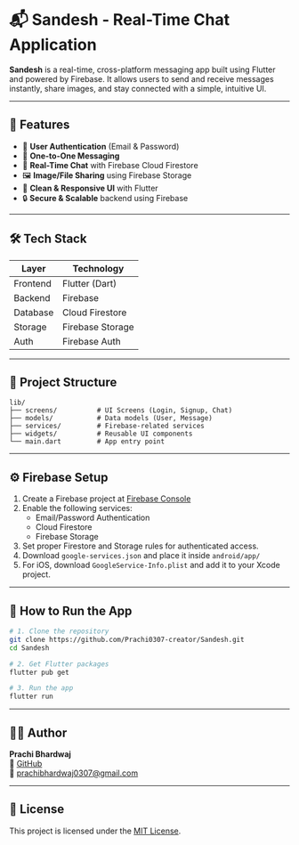 # 📬 Sandesh - Real-Time Chat Application

**Sandesh** is a real-time, cross-platform messaging app built using Flutter and powered by Firebase. It allows users to send and receive messages instantly, share images, and stay connected with a simple, intuitive UI.

---

## 🚀 Features

- 🔐 **User Authentication** (Email & Password)
- 💬 **One-to-One Messaging**
- 🔁 **Real-Time Chat** with Firebase Cloud Firestore
- 🖼️ **Image/File Sharing** using Firebase Storage
- 🧠 **Clean & Responsive UI** with Flutter
- 🔒 **Secure & Scalable** backend using Firebase

---

## 🛠️ Tech Stack

| Layer       | Technology        |
|-------------|-------------------|
| Frontend    | Flutter (Dart)    |
| Backend     | Firebase          |
| Database    | Cloud Firestore   |
| Storage     | Firebase Storage  |
| Auth        | Firebase Auth     |

---

## 📂 Project Structure

```plaintext
lib/
├── screens/          # UI Screens (Login, Signup, Chat)
├── models/           # Data models (User, Message)
├── services/         # Firebase-related services
├── widgets/          # Reusable UI components
└── main.dart         # App entry point
```
---

## ⚙️ Firebase Setup

1. Create a Firebase project at [Firebase Console](https://console.firebase.google.com/)
2. Enable the following services:
   - Email/Password Authentication
   - Cloud Firestore
   - Firebase Storage
3. Set proper Firestore and Storage rules for authenticated access.
4. Download `google-services.json` and place it inside `android/app/`
5. For iOS, download `GoogleService-Info.plist` and add it to your Xcode project.

---

## 🧪 How to Run the App

```bash
# 1. Clone the repository
git clone https://github.com/Prachi0307-creator/Sandesh.git
cd Sandesh

# 2. Get Flutter packages
flutter pub get

# 3. Run the app
flutter run

```
---
## 🙋‍♀️ Author

**Prachi Bhardwaj**  
🔗 [GitHub](https://github.com/Prachi0307-creator)  
📧 prachibhardwaj0307@gmail.com

---

## 📄 License

This project is licensed under the [MIT License](LICENSE).
